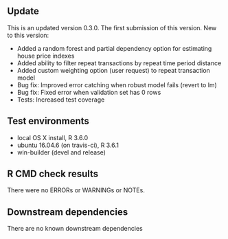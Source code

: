 ## Update

This is an updated version 0.3.0.  The first submission of this version. New to this version:

* Added a random forest and partial dependency option for estimating house price indexes
* Added ability to filter repeat transactions by repeat time period distance
* Added custom weighting option (user request) to repeat transaction model
* Bug fix: Improved error catching when robust model fails (revert to lm)
* Bug fix: Fixed error when validation set has 0 rows
* Tests: Increased test coverage

## Test environments
* local OS X install, R 3.6.0
* ubuntu 16.04.6 (on travis-ci), R 3.6.1
* win-builder (devel and release)

## R CMD check results
There were no ERRORs or WARNINGs or NOTEs. 

## Downstream dependencies
There are no known downstream dependencies 


